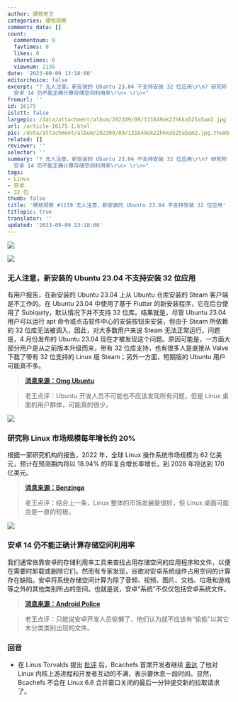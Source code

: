 ```yaml
---
author: 硬核老王
categories: 硬核观察
comments_data: []
count:
  commentnum: 0
  favtimes: 0
  likes: 0
  sharetimes: 0
  viewnum: 2136
date: '2023-09-09 13:18:00'
editorchoice: false
excerpt: "? 无人注意，新安装的 Ubuntu 23.04 不支持安装 32 位应用\r\n? 研究称 Linux 市场规模每年增长约 20%\r\n?
  安卓 14 仍不能正确计算存储空间利用率\r\n» \r\n»"
fromurl: ''
id: 16175
islctt: false
largepic: /data/attachment/album/202309/09/131649ok22hkka525a5am2.jpg
url: /article-16175-1.html
pic: /data/attachment/album/202309/09/131649ok22hkka525a5am2.jpg.thumb.jpg
related: []
reviewer: ''
selector: ''
summary: "? 无人注意，新安装的 Ubuntu 23.04 不支持安装 32 位应用\r\n? 研究称 Linux 市场规模每年增长约 20%\r\n?
  安卓 14 仍不能正确计算存储空间利用率\r\n» \r\n»"
tags:
- Linux
- 安卓
- 32 位
thumb: false
title: '硬核观察 #1119 无人注意，新安装的 Ubuntu 23.04 不支持安装 32 位应用'
titlepic: true
translator: ''
updated: '2023-09-09 13:18:00'
---
```


![](/data/attachment/album/202309/09/131649ok22hkka525a5am2.jpg)


![](/data/attachment/album/202309/09/131702zbbm9ad5u4f4sqd5.jpg)


### 无人注意，新安装的 Ubuntu 23.04 不支持安装 32 位应用


有用户报告，在新安装的 Ubuntu 23.04 上从 Ubuntu 仓库安装的 Steam 客户端是不工作的。在 Ubuntu 23.04 中使用了基于 Flutter 的新安装程序，它在后台使用了 Subiquity，默认情况下并不支持 32 位库。结果就是，尽管 Ubuntu 23.04 用户可以运行 apt 命令或点击软件中心的安装按钮来安装，但由于 Steam 所依赖的 32 位库无法被调入，因此，对大多数用户来说 Steam 无法正常运行。问题是，4 月份发布的 Ubuntu 23.04 现在才被发现这个问题。原因可能是，一方面大部分用户是从之前版本升级而来，带有 32 位库支持，也有很多人是直接从 Valve 下载了带有 32 位支持的 Linux 版 Steam；另外一方面，短期版的 Ubuntu 用户可能真不多。



> 
> **[消息来源：Omg Ubuntu](https://www.omgubuntu.co.uk/2023/08/ubuntu-23-04-broke-32-bit-support)**
> 
> 
> 



> 
> 老王点评：Ubuntu 开发人员不可能也不应该发现所有问题，但是 Linux 桌面的用户群体，可能真的很少。
> 
> 
> 


![](/data/attachment/album/202309/09/131716lur7q2z81y32rd88.jpg)


### 研究称 Linux 市场规模每年增长约 20%


根据一家研究机构的报告，2022 年，全球 Linux 操作系统市场规模为 62 亿美元，预计在预测期内将以 18.94% 的年复合增长率增长，到 2028 年将达到 170 亿美元。



> 
> **[消息来源：Benzinga](https://www.benzinga.com/pressreleases/23/09/34345827/2023-linux-operating-system-market-is-booming-worldwide-industry-research-report)**
> 
> 
> 



> 
> 老王点评：结合上一条，Linux 整体的市场发展是很好，但 Linux 桌面可能会是一直的短板。
> 
> 
> 


![](/data/attachment/album/202309/09/131733rvn1o6k69kkai2zt.jpg)


### 安卓 14 仍不能正确计算存储空间利用率


我们通常依靠安卓的存储利用率工具来查找占用存储空间的应用程序和文件，以便在需要时卸载或删除它们。然而有专家发现，谷歌对安卓系统组件占用空间的计算存在缺陷。安卓将系统存储空间计算为除了音频、视频、图片、文档、垃圾和游戏等之外的其他类别所占的空间。也就是说，安卓“系统”不仅仅包括安卓系统文件。



> 
> **[消息来源：Android Police](https://www.androidpolice.com/android-14-device-storage-utilization-miscalculation/)**
> 
> 
> 



> 
> 老王点评：只能说安卓开发人员偷懒了，他们认为就不应该有“偷偷”以其它未分类类别出现的文件。
> 
> 
> 


### 回音


* 在 Linus Torvalds 提出 [批评](/article-16172-1.html) 后，Bcachefs 首席开发者继续 [表达](https://www.phoronix.com/news/Bcachefs-Delayed-Linux-6.6) 了他对 Linux 内核上游进程和开发者互动的不满，表示要休息一段时间。显然，Bcachefs 不会在 Linux 6.6 合并窗口关闭的最后一分钟提交新的拉取请求了。